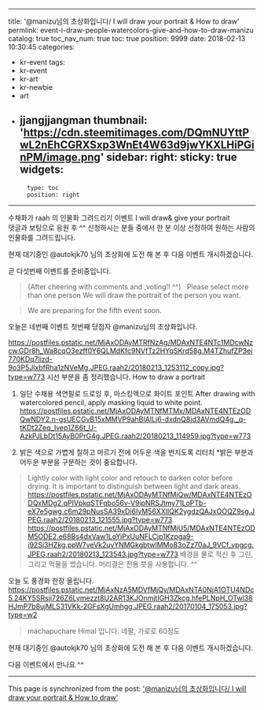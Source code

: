 
---
title: '@manizu님의 초상화입니다/ I will draw your portrait & How to draw'
permlink: event-i-draw-people-watercolors-give-and-how-to-draw-manizu
catalog: true
toc_nav_num: true
toc: true
position: 9999
date: 2018-02-13 10:30:45
categories:
- kr-event
tags:
- kr-event
- kr-art
- kr-newbie
- art
- jjangjjangman
thumbnail: 'https://cdn.steemitimages.com/DQmNUYttPwL2nEhCGRXSxp3WnEt4W63d9jwYKXLHiPGinPM/image.png'
sidebar:
    right:
        sticky: true
widgets:
    -
        type: toc
        position: right
---


수채화가 raah 의 인물화 그려드리기 이벤트
I will draw&  give your portrait  
댓글과 보팅으로 응원 후 ^^ 신청하시는 분들 중에서 한 분 이상 선정하여
원하는 사람의 인물화를 그려드립니다.

현재 대기중인  @autokjk70 님의 초상화에 도전 해 본 후 다음 이벤트 개시하겠습니다. 

곧 다섯번째 이벤트를  준비중입니다. 
>(After cheering with comments and ,voting!! ^^)
  Please select more than one person
We will draw the portrait of the person you want.

>We are preparing for the fifth event soon.


오늘은
네번째 이벤트 첫번째 당첨자 @manizu님의 초상화입니다. 

https://postfiles.pstatic.net/MjAxODAyMTRfNzAg/MDAxNTE4NTc1MDcwNzcw.GDr8h_Wa8cqO3ezff0Y6QLMdKfc9NVfTz2HYqSKrd58g.M4TZhufZP3ei770KDq7lizd-9o3P5JlxbfRha1zNVeMg.JPEG.raah2/20180213_1253112_copy.jpg?type=w773
시선 부분을 좀  정리했습니다.
How to draw a portrait
1. 일단 수채용 색연필로 드로잉 후, 마스킹액으로 화이트 포인트
After drawing with watercolored pencil, apply masking liquid to white point.
https://postfiles.pstatic.net/MjAxODAyMTNfMTMx/MDAxNTE4NTEzODQwNDY2.n-gsUECGvB15xMMVP9ahBIAILj6-dxdnQ8jd3AVmdQ4g._q-tKDt2Zeq_Ivep1Z66t_U-AzkPJLbDt15AyB0PrG4g.JPEG.raah2/20180213_114959.jpg?type=w773

2. 밝은 색으로 가볍게 칠하고 마르기 전에 어두운 색을 번지도록 리터치
*밝은 부분과 어두운 부분을 구분하는 것이 중요합니다.
>Lightly color with light color and retouch to darken color before drying.
>It is important to distinguish between light and dark areas.
https://postfiles.pstatic.net/MjAxODAyMTNfMjQw/MDAxNTE4NTEzODQxMDg2.qPIVpkqSTFqbo56v-V9ipNRSJtmy71LoPTb-eX7e5gwg.c6m29pNusSA39xDj6IyM56XXlIQK2ygdzQAJxOOQZ9sg.JPEG.raah2/20180213_121555.jpg?type=w773
https://postfiles.pstatic.net/MjAxODAyMTNfMjU5/MDAxNTE4NTEzODM5ODE2.e68Bs4dxVaw1LoYiPxUuNFLCjp1Kzpga9-i92Sj3HZkg.ppW7veVk2uyYNMGkgbtwlMMo83oZz70aJ_9VCf_ypgcg.JPEG.raah2/20180213_123543.jpg?type=w773
배경을 물로 적신 후 그린, 그리고 먹물을 썼습니다. 머리결은 전용 붓을 사용합니다. ^^


오늘 도 풍경화 한장 올립니다. 
https://postfiles.pstatic.net/MjAxNzA5MDVfMjQy/MDAxNTA0NjA1OTU4NDc5.24KY5SRsji726Z6Lymezzt8U2AR13KJOnmjtIGH3Zkcg.hfePLNpH_OTwl38HJmP7b8ujMLS31VKk-2GFsXgUmhgg.JPEG.raah2/20170104_175053.jpg?type=w2
>machapuchare  Himal  입니다. 네팔, 가로로 60정도

현재 대기중인  @autokjk70 님의 초상화에 도전 해 본 후 다음 이벤트 개시하겠습니다. 

다음 이벤트에서 만나요 ^^

- - -

This page is synchronized from the post: ['@manizu님의 초상화입니다/ I will draw your portrait & How to draw'](https://steemit.com/@raah/event-i-draw-people-watercolors-give-and-how-to-draw-manizu)
